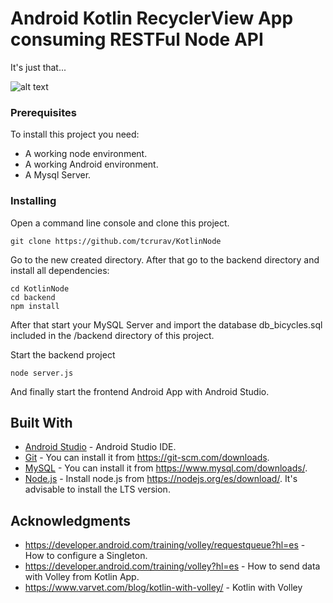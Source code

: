 # Android Kotlin RecyclerView App consuming RESTFul Node API

It's just that...

![alt text](https://github.com/tcrurav/KotlinNode/blob/master/Readme-2.png)

### Prerequisites

To install this project you need:
* A working node environment.
* A working Android environment.
* A Mysql Server.

### Installing

Open a command line console and clone this project.

```
git clone https://github.com/tcrurav/KotlinNode
```

Go to the new created directory. After that go to the backend directory and install all dependencies:

```
cd KotlinNode
cd backend
npm install
```

After that start your MySQL Server and import the database db_bicycles.sql included in the /backend directory of this project.

Start the backend project

```
node server.js
```

And finally start the frontend Android App with Android Studio.

## Built With

* [Android Studio](https://developer.android.com/studio?hl=es) - Android Studio IDE.
* [Git](https://git-scm.com) - You can install it from https://git-scm.com/downloads.
* [MySQL](https://www.mysql.com) - You can install it from https://www.mysql.com/downloads/.
* [Node.js](https://nodejs.org) - Install node.js from https://nodejs.org/es/download/. It's advisable to install the LTS version.

## Acknowledgments

* https://developer.android.com/training/volley/requestqueue?hl=es - How to configure a Singleton.
* https://developer.android.com/training/volley?hl=es - How to send data with Volley from Kotlin App.
* https://www.varvet.com/blog/kotlin-with-volley/ - Kotlin with Volley